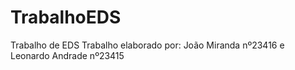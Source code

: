 # TrabalhoEDS
Trabalho de EDS 
Trabalho elaborado por: João Miranda nº23416 e
                        Leonardo Andrade nº23415
